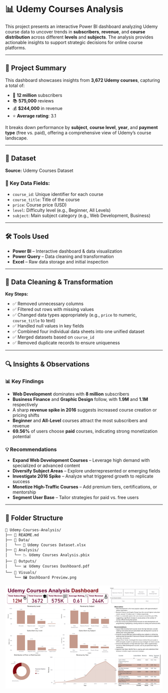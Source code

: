 # 📊 Udemy Courses Analysis

This project presents an interactive Power BI dashboard analyzing Udemy course data to uncover trends in **subscribers**, **revenue**, and **course distribution** across different **levels** and **subjects**. The analysis provides actionable insights to support strategic decisions for online course platforms.

---

## 🚀 Project Summary

This dashboard showcases insights from **3,672 Udemy courses**, capturing a total of:

- 👥 **12 million** subscribers  
- 📚 **575,000** reviews  
- 💰 **$244,000** in revenue  
- ⭐ **Average rating**: 3.1

It breaks down performance by **subject**, **course level**, **year**, and **payment type** (free vs. paid), offering a comprehensive view of Udemy’s course landscape.

---

## 📂 Dataset

**Source:** Udemy Courses Dataset

### 🔑 Key Data Fields:
- `course_id`: Unique identifier for each course  
- `course_title`: Title of the course  
- `price`: Course price (USD)  
- `level`: Difficulty level (e.g., Beginner, All Levels)  
- `subject`: Main subject category (e.g., Web Development, Business)

---

## 🛠 Tools Used

- **Power BI** – Interactive dashboard & data visualization  
- **Power Query** – Data cleaning and transformation  
- **Excel** – Raw data storage and initial inspection

---

## 🧹 Data Cleaning & Transformation

**Key Steps:**

- ✅ Removed unnecessary columns  
- ✅ Filtered out rows with missing values  
- ✅ Changed data types appropriately (e.g., `price` to numeric, `course_title` to text)  
- ✅ Handled null values in key fields  
- ✅ Combined four individual data sheets into one unified dataset  
- ✅ Merged datasets based on `course_id`  
- ✅ Removed duplicate records to ensure uniqueness

---

## 🔍 Insights & Observations

### 📊 Key Findings

- **Web Development** dominates with **8 million** subscribers  
- **Business Finance** and **Graphic Design** follow, with **1.9M** and **1.1M** respectively  
- A sharp **revenue spike in 2016** suggests increased course creation or pricing shifts  
- **Beginner** and **All-Level** courses attract the most subscribers and revenue  
- **69.56%** of users choose **paid** courses, indicating strong monetization potential

### 💡 Recommendations

- **Expand Web Development Courses** – Leverage high demand with specialized or advanced content  
- **Diversify Subject Areas** – Explore underrepresented or emerging fields  
- **Investigate 2016 Spike** – Analyze what triggered growth to replicate success  
- **Monetize High-Traffic Courses** – Add premium tiers, certifications, or mentorship  
- **Segment User Base** – Tailor strategies for paid vs. free users

---

## 📁 Folder Structure

```text
📂 Udemy-Courses-Analysis/
├── 📄 README.md
├── 📂 Data/
│   └── 🧮 Udemy Courses Dataset.xlsx
├── 📂 Analysis/
│   └── 📉 Udemy Courses Analysis.pbix
├── 📂 Outputs/
│   └── 📊 Udemy Courses Dashboard.pdf
└── 📂 Visuals/
    └── 🖼️ Dashboard Preview.png
```
![Dashboard Preview](https://github.com/Sarah-Aladwar/Udemy-Courses-Analysis/raw/main/Visuals/Dashboard%20Preview.PNG)
